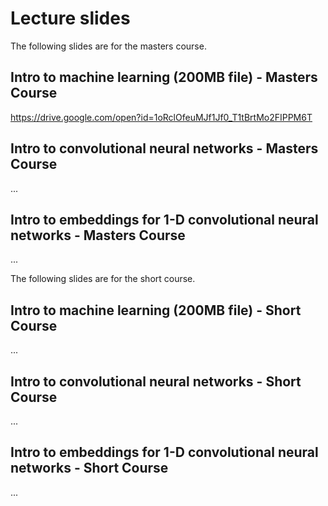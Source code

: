 # Lecture slides

The following slides are for the masters course.

## Intro to machine learning (200MB file) - Masters Course
https://drive.google.com/open?id=1oRclOfeuMJf1Jf0_T1tBrtMo2FIPPM6T

## Intro to convolutional neural networks - Masters Course
...

## Intro to embeddings for 1-D convolutional neural networks - Masters Course
...

The following slides are for the short course.

## Intro to machine learning (200MB file) - Short Course
...

## Intro to convolutional neural networks - Short Course
...

## Intro to embeddings for 1-D convolutional neural networks - Short Course
...
